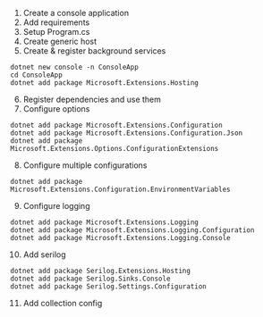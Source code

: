 1. Create a console application
2. Add requirements
3. Setup Program.cs
4. Create generic host
5. Create & register background services
```
dotnet new console -n ConsoleApp
cd ConsoleApp
dotnet add package Microsoft.Extensions.Hosting
```

6. Register dependencies and use them
7. Configure options 
```
dotnet add package Microsoft.Extensions.Configuration
dotnet add package Microsoft.Extensions.Configuration.Json
dotnet add package Microsoft.Extensions.Options.ConfigurationExtensions
```

8. Configure multiple configurations
```
dotnet add package Microsoft.Extensions.Configuration.EnvironmentVariables
```

9. Configure logging
```
dotnet add package Microsoft.Extensions.Logging
dotnet add package Microsoft.Extensions.Logging.Configuration
dotnet add package Microsoft.Extensions.Logging.Console
```

10. Add serilog
```
dotnet add package Serilog.Extensions.Hosting
dotnet add package Serilog.Sinks.Console
dotnet add package Serilog.Settings.Configuration
```
11. Add collection config